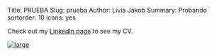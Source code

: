 Title: PRUEBA
Slug: prueba
Author: Livia Jakob
Summary: Probando
sortorder: 10
icons: yes



Check out my [LinkedIn page](https://www.linkedin.com/in/livia-jakob/) to see my CV.



[![large]({filename}/img/livia.jpeg)]({filename}/img/livia.jpeg)

&nbsp;
